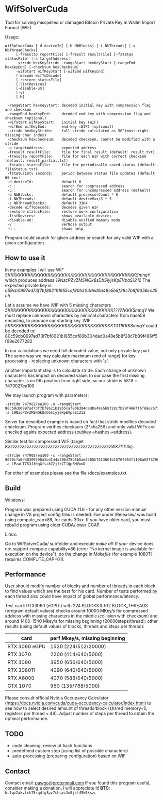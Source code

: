 # WifSolverCuda
Tool for solving misspelled or damaged Bitcoin Private Key in Wallet Import Format (WIF)

Usage:

    WifSolverCuda [-d deviceId] [-b NbBlocks] [-t NbThreads] [-s NbThreadChecks]
         [-fresultp reportFile] [-fresult resultFile] [-fstatus statusFile] [-a targetAddress]
         -stride hexKeyStride -rangeStart hexKeyStart [-rangeEnd hexKeyEnd] [-checksum hexChecksum] 
         -wifStart wifKeyStart [-wifEnd wifKeyEnd]
         [-decode wifToDecode]
         [-restore statusFile]
         [-listDevices] 
         [-disable-um]
         [-v]
         [-h]

     -rangeStart hexKeyStart: decoded initial key with compression flag and checksum
     -rangeEnd hexKeyEnd:     decoded end key with compression flag and checksum (optional)
     -wifStart wifKeyStart:   initial key (WIF)
     -wifEnd wifKeyEnd:       end key (WIF) (optional)
     -stride hexKeyStride:    full stride calculated as 58^(most-right missing char index)
	 -checksum hexChecksum:   decoded checksum, cannot be modified with a stride
	 -a targetAddress:        expected address
     -fresult resultFile:     file for final result (default: result.txt)
     -fresultp reportFile:    file for each WIF with correct checksum (default: result_partial.txt)
     -fstatus statusFile:     file for periodically saved status (default: fileStatus.txt)
     -fstatusIntv seconds:    period between status file updates (default 60 sec)
	 -d deviceId:             default 0
     -c :                     search for compressed address
     -u :                     search for uncompressed address (default)     
     -b NbBlocks:             default processorCount * 8
     -t NbThreads:            default deviceMax/8 * 5
     -s NbThreadChecks:       default 3364
     -decode wifToDecode:     decodes given WIF
     -restore statusFile:     restore work configuration
     -listDevices:            shows available devices
     -disable-um:             disable unified memory mode
     -v :                     verbose output
     -h :                     shows help
     

Program could search for given address or search for any valid WIF with a given configuration. 
 
How to use it
-------------

In my examples I will use WIF _5KKKKKKKKKKKKKKKKKKKKKKKKKKKKKKKKKKKKKKKKKKKKKSmnqY_
which produces address _19NzcPZvZMSNQk8sDbSiyjeKpEVpaS1212_
The expected private key is: _c59cb0997ad73f7bf8621b1955caf80b304ded0a48e5b8f28c7b8f9356ec35e5_
    
Let's assume we have WIF with 5 missing characters _5KKKKKKKKKKKKKKKKKKKKKKKKKKKKKKKKKKKKK?????KKKSmnqY_
We must replace unknown characters by minimal characters from base58 encoding, to produce our starting key.
WIF _5KKKKKKKKKKKKKKKKKKKKKKKKKKKKKKKKKKKKK11111KKKSmnqY_ could be decoded to:
80c59cb0997ad73f7bf8621b1955caf80b304ded0a48e5b8f28c7b89f466ff5f68e2677283

In our calculations we need full decoded value, not only private key part.
The same way we may calculate maximum (end of range) for key processing - replacing unknown characters with 'z'.

Another important step is to calculate stride. Each change of unknown characters has impact on decoded value.
In our case the first missing character is on 9th position from right side, so our stride is
58^8 = 7479027ea100

We may launch program with parameters:

    -stride 7479027ea100 -u -rangeStart 80c59cb0997ad73f7bf8621b1955caf80b304ded0a48e5b8f28c7b89f466ff5f68e2677283  -a 19NzcPZvZMSNQk8sDbSiyjeKpEVpaS1212

Solver for described example is based on fact that stride modifies decoded checksum. Program verifies checksum (2*sha256) and only valid WIFs are checked agains expected address (pubkey->hashes->address).
    
Similar test for compressed WIF (target _KzzzzzzzzzzzzzzzzzzzzzzzzzzzzzzzzzzzzzzzzzzzzWK7YY3s_):

    -stride 7479027ea100 -c -rangeStart 8070cfa0d40309798a5bd144a396478b5b5ae3305b7413601b18767654f1108a02787692623a  -a 1PzaLTZS3J3HqGfsa8Z2jfkCT1QpSMVunD
   
For other of examples please see the file /docs/examples.txt. 

        
Build
-----
Windows:

Program was prepared using CUDA 11.6 - for any other version manual change in VS project config files is needed. Exe under /Releases/ was build using compute_cap=86, for cards 30xx. If you have older card, you must rebuild program using older CUDA/lower CCAP.

Linux:

Go to WifSolverCuda/ subfolder and execute _make all_. If your device does not support compute capability=86 (error "No kernel image is available for execution on the device"), do the change in _Makefile_ (for example 1080Ti requires COMPUTE_CAP=61).


Performance
-----------
User should modify number of blocks and number of threads in each block to find values which are the best for his card. Number of tests performed by each thread also could have impact of global performance/latency.  

Test card: RTX3060 (eGPU!) with 224 BLOCKS & 512 BLOCK_THREADS (program default values) checks around 10000 MKey/s for compressed address with missing characters in the middle (collision with checksum) and around 1400-1540 Mkey/s for missing beginning (20000steps/thread); other results (using default values of blocks, threads and steps per thread):

| card          | perf Mkey/s, missing beginning
|---------------|---------------------|
| RTX 3060 eGPU | 1520 (224/512/20000)|
| RTX 3070      | 2200 (414/640/5000) |
| RTX 3090      | 3950 (656/640/5000) |
| RTX 3080TI    | 4090 (640/640/5000) |
| RTX A6000     | 4070 (588/640/5000) |
| GTX 1070      | 950  (135/768/5000) |

Please consult official Nvidia Occupancy Calculator (https://docs.nvidia.com/cuda/cuda-occupancy-calculator/index.html) to see how to select desired amount of threads/block (shared memory=0, registers per thread = 48). Adjust number of steps per thread to obtain the optimal performance.
       
TODO
----
* code cleaning, review of hash functions
* predefined custom step (using list of possible characters)
* auto-processing (preparing configuration) based on WIF

Contact
-------
Contact email: pawgo@protonmail.com
If you found this program useful, consider making a donation, I will appreciate it! 
**BTC**: `bc1qz2akvlch75rqdfg8pv7chqvz3m8jsl49k0kszc`
